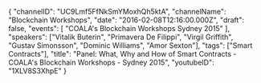 {
    "channelID": "UC9Lmf5FfNkSmYMoxhQh5ktA",
    "channelName": "Blockchain Workshops",
    "date": "2016-02-08T12:16:00.000Z",
    "draft": false,
    "events": [
        "COALA's Blockchain Workshops Sydney 2015"
    ],
    "speakers": ["Vitalik Buterin", "Primavera De Filippi", "Virgil Griffith", "Gustav Simonsson", "Dominic Williams", "Amor Sexton"],
    "tags": ["Smart Contracts"],
    "title": "Panel: What, Why and How of Smart Contracts - COALA's Blockchain Workshops - Sydney 2015",
    "youtubeID": "1XLV8S3XhpE"
}
